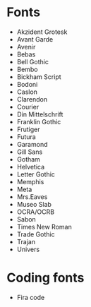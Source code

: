 

# Fonts

* Akzident Grotesk
* Avant Garde
* Avenir
* Bebas
* Bell Gothic
* Bembo
* Bickham Script
* Bodoni
* Caslon
* Clarendon
* Courier
* Din Mittelschrift
* Franklin Gothic
* Frutiger
* Futura
* Garamond
* Gill Sans
* Gotham
* Helvetica
* Letter Gothic
* Memphis
* Meta
* Mrs.Eaves
* Museo Slab
* OCRA/OCRB
* Sabon
* Times New Roman
* Trade Gothic
* Trajan
* Univers


# Coding fonts 

* Fira code